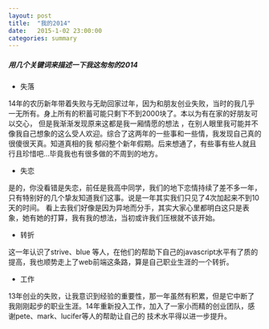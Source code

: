 ```yaml
---
layout: post
title:  "我的2014"
date:   2015-1-02 23:00:00
categories: summary
---
```


##### 用几个关键词来描述一下我这匆匆的2014

* 失落

14年的农历新年带着失败与无助回家过年，因为和朋友创业失败，当时的我几乎一无所有。身上所有的积蓄可能只剩下不到2000块了。本以为有在家的好朋友可以交心，
但是我渐渐发现原来这都是我一厢情愿的想法 ，在别人眼里我可能并不像我自己想象的这么受人欢迎。综合了这两年的一些事和一些情，我发现自己真的很傻很天真。知道真相的我
郁闷整个新年假期。后来想通了，有些事有些人就且行且珍惜吧...毕竟我也有很多做的不周到的地方。

* 失恋

是的，你没看错是失恋，前任是我高中同学，我们的地下恋情持续了差不多一年，只有特别好的几个挚友知道我们这事。说是一年其实我们只见了4次加起来不到10天的时间。
看上去我们好像是因为异地而分手，其实大家心里都明白这只是表象，她有她的打算，我有我的想法，当初或许我们压根就不该开始。

* 转折

这一年认识了strive、blue 等人，在他们的帮助下自己的javascript水平有了质的提高，我也顺势走上了web前端这条路，算是自己职业生涯的一个转折。

* 工作

13年创业的失败，让我意识到经验的重要性，那一年虽然有积累，但是它中断了我刚刚起步的职业生涯。14年重新投入工作，加入了一家小而精的创业团队，感谢pete、mark、lucifer等人的帮助让自己的
技术水平得以进一步提升。


